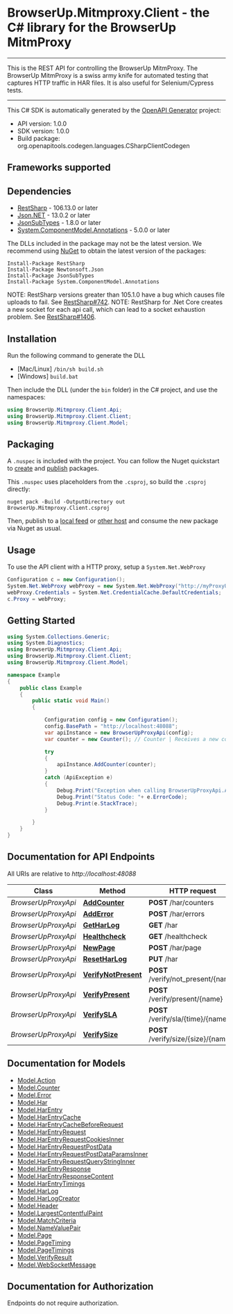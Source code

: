 # BrowserUp.Mitmproxy.Client - the C# library for the BrowserUp MitmProxy

___
This is the REST API for controlling the BrowserUp MitmProxy.
The BrowserUp MitmProxy is a swiss army knife for automated testing that
captures HTTP traffic in HAR files. It is also useful for Selenium/Cypress tests.
___


This C# SDK is automatically generated by the [OpenAPI Generator](https://openapi-generator.tech) project:

- API version: 1.0.0
- SDK version: 1.0.0
- Build package: org.openapitools.codegen.languages.CSharpClientCodegen

<a id="frameworks-supported"></a>
## Frameworks supported

<a id="dependencies"></a>
## Dependencies

- [RestSharp](https://www.nuget.org/packages/RestSharp) - 106.13.0 or later
- [Json.NET](https://www.nuget.org/packages/Newtonsoft.Json/) - 13.0.2 or later
- [JsonSubTypes](https://www.nuget.org/packages/JsonSubTypes/) - 1.8.0 or later
- [System.ComponentModel.Annotations](https://www.nuget.org/packages/System.ComponentModel.Annotations) - 5.0.0 or later

The DLLs included in the package may not be the latest version. We recommend using [NuGet](https://docs.nuget.org/consume/installing-nuget) to obtain the latest version of the packages:
```
Install-Package RestSharp
Install-Package Newtonsoft.Json
Install-Package JsonSubTypes
Install-Package System.ComponentModel.Annotations
```

NOTE: RestSharp versions greater than 105.1.0 have a bug which causes file uploads to fail. See [RestSharp#742](https://github.com/restsharp/RestSharp/issues/742).
NOTE: RestSharp for .Net Core creates a new socket for each api call, which can lead to a socket exhaustion problem. See [RestSharp#1406](https://github.com/restsharp/RestSharp/issues/1406).

<a id="installation"></a>
## Installation
Run the following command to generate the DLL
- [Mac/Linux] `/bin/sh build.sh`
- [Windows] `build.bat`

Then include the DLL (under the `bin` folder) in the C# project, and use the namespaces:
```csharp
using BrowserUp.Mitmproxy.Client.Api;
using BrowserUp.Mitmproxy.Client.Client;
using BrowserUp.Mitmproxy.Client.Model;
```
<a id="packaging"></a>
## Packaging

A `.nuspec` is included with the project. You can follow the Nuget quickstart to [create](https://docs.microsoft.com/en-us/nuget/quickstart/create-and-publish-a-package#create-the-package) and [publish](https://docs.microsoft.com/en-us/nuget/quickstart/create-and-publish-a-package#publish-the-package) packages.

This `.nuspec` uses placeholders from the `.csproj`, so build the `.csproj` directly:

```
nuget pack -Build -OutputDirectory out BrowserUp.Mitmproxy.Client.csproj
```

Then, publish to a [local feed](https://docs.microsoft.com/en-us/nuget/hosting-packages/local-feeds) or [other host](https://docs.microsoft.com/en-us/nuget/hosting-packages/overview) and consume the new package via Nuget as usual.

<a id="usage"></a>
## Usage

To use the API client with a HTTP proxy, setup a `System.Net.WebProxy`
```csharp
Configuration c = new Configuration();
System.Net.WebProxy webProxy = new System.Net.WebProxy("http://myProxyUrl:80/");
webProxy.Credentials = System.Net.CredentialCache.DefaultCredentials;
c.Proxy = webProxy;
```

<a id="getting-started"></a>
## Getting Started

```csharp
using System.Collections.Generic;
using System.Diagnostics;
using BrowserUp.Mitmproxy.Client.Api;
using BrowserUp.Mitmproxy.Client.Client;
using BrowserUp.Mitmproxy.Client.Model;

namespace Example
{
    public class Example
    {
        public static void Main()
        {

            Configuration config = new Configuration();
            config.BasePath = "http://localhost:48088";
            var apiInstance = new BrowserUpProxyApi(config);
            var counter = new Counter(); // Counter | Receives a new counter to add. The counter is stored, under the hood, in an array in the har under the _counters key

            try
            {
                apiInstance.AddCounter(counter);
            }
            catch (ApiException e)
            {
                Debug.Print("Exception when calling BrowserUpProxyApi.AddCounter: " + e.Message );
                Debug.Print("Status Code: "+ e.ErrorCode);
                Debug.Print(e.StackTrace);
            }

        }
    }
}
```

<a id="documentation-for-api-endpoints"></a>
## Documentation for API Endpoints

All URIs are relative to *http://localhost:48088*

Class | Method | HTTP request | Description
------------ | ------------- | ------------- | -------------
*BrowserUpProxyApi* | [**AddCounter**](docs/BrowserUpProxyApi.md#addcounter) | **POST** /har/counters | 
*BrowserUpProxyApi* | [**AddError**](docs/BrowserUpProxyApi.md#adderror) | **POST** /har/errors | 
*BrowserUpProxyApi* | [**GetHarLog**](docs/BrowserUpProxyApi.md#getharlog) | **GET** /har | 
*BrowserUpProxyApi* | [**Healthcheck**](docs/BrowserUpProxyApi.md#healthcheck) | **GET** /healthcheck | 
*BrowserUpProxyApi* | [**NewPage**](docs/BrowserUpProxyApi.md#newpage) | **POST** /har/page | 
*BrowserUpProxyApi* | [**ResetHarLog**](docs/BrowserUpProxyApi.md#resetharlog) | **PUT** /har | 
*BrowserUpProxyApi* | [**VerifyNotPresent**](docs/BrowserUpProxyApi.md#verifynotpresent) | **POST** /verify/not_present/{name} | 
*BrowserUpProxyApi* | [**VerifyPresent**](docs/BrowserUpProxyApi.md#verifypresent) | **POST** /verify/present/{name} | 
*BrowserUpProxyApi* | [**VerifySLA**](docs/BrowserUpProxyApi.md#verifysla) | **POST** /verify/sla/{time}/{name} | 
*BrowserUpProxyApi* | [**VerifySize**](docs/BrowserUpProxyApi.md#verifysize) | **POST** /verify/size/{size}/{name} | 


<a id="documentation-for-models"></a>
## Documentation for Models

 - [Model.Action](docs/Action.md)
 - [Model.Counter](docs/Counter.md)
 - [Model.Error](docs/Error.md)
 - [Model.Har](docs/Har.md)
 - [Model.HarEntry](docs/HarEntry.md)
 - [Model.HarEntryCache](docs/HarEntryCache.md)
 - [Model.HarEntryCacheBeforeRequest](docs/HarEntryCacheBeforeRequest.md)
 - [Model.HarEntryRequest](docs/HarEntryRequest.md)
 - [Model.HarEntryRequestCookiesInner](docs/HarEntryRequestCookiesInner.md)
 - [Model.HarEntryRequestPostData](docs/HarEntryRequestPostData.md)
 - [Model.HarEntryRequestPostDataParamsInner](docs/HarEntryRequestPostDataParamsInner.md)
 - [Model.HarEntryRequestQueryStringInner](docs/HarEntryRequestQueryStringInner.md)
 - [Model.HarEntryResponse](docs/HarEntryResponse.md)
 - [Model.HarEntryResponseContent](docs/HarEntryResponseContent.md)
 - [Model.HarEntryTimings](docs/HarEntryTimings.md)
 - [Model.HarLog](docs/HarLog.md)
 - [Model.HarLogCreator](docs/HarLogCreator.md)
 - [Model.Header](docs/Header.md)
 - [Model.LargestContentfulPaint](docs/LargestContentfulPaint.md)
 - [Model.MatchCriteria](docs/MatchCriteria.md)
 - [Model.NameValuePair](docs/NameValuePair.md)
 - [Model.Page](docs/Page.md)
 - [Model.PageTiming](docs/PageTiming.md)
 - [Model.PageTimings](docs/PageTimings.md)
 - [Model.VerifyResult](docs/VerifyResult.md)
 - [Model.WebSocketMessage](docs/WebSocketMessage.md)


<a id="documentation-for-authorization"></a>
## Documentation for Authorization

Endpoints do not require authorization.

